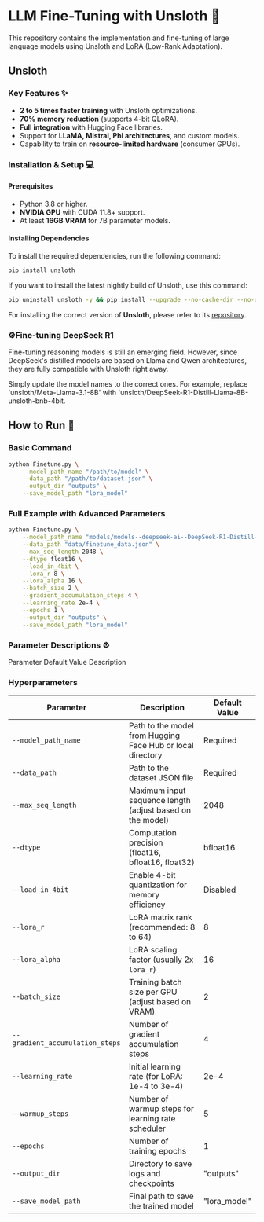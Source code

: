 # LLM Fine-Tuning with Unsloth 🚀
This repository contains the implementation and fine-tuning of large language models using Unsloth and LoRA (Low-Rank Adaptation).

## Unsloth

### Key Features ✨

- **2 to 5 times faster training** with Unsloth optimizations.
- **70% memory reduction** (supports 4-bit QLoRA).
- **Full integration** with Hugging Face libraries.
- Support for **LLaMA, Mistral, Phi architectures**, and custom models.
- Capability to train on **resource-limited hardware** (consumer GPUs).


### Installation & Setup 💻

#### Prerequisites

- Python 3.8 or higher.
- **NVIDIA GPU** with CUDA 11.8+ support.
- At least **16GB VRAM** for 7B parameter models.

#### Installing Dependencies

To install the required dependencies, run the following command:

```bash
pip install unsloth
```

If you want to install the latest nightly build of Unsloth, use this command:

```bash
pip uninstall unsloth -y && pip install --upgrade --no-cache-dir --no-deps git+https://github.com/unslothai/unsloth.git
```
For installing the correct version of **Unsloth**, please refer to its [repository](https://github.com/unslothai/unsloth).

### ⚙️Fine-tuning DeepSeek R1

Fine-tuning reasoning models is still an emerging field. However, since DeepSeek's distilled models are based on Llama and Qwen architectures, they are fully compatible with Unsloth right away.

Simply update the model names to the correct ones. For example, replace 'unsloth/Meta-Llama-3.1-8B' with 'unsloth/DeepSeek-R1-Distill-Llama-8B-unsloth-bnb-4bit.

## How to Run 🚀

### Basic Command
```bash
python Finetune.py \
    --model_path_name "/path/to/model" \
    --data_path "/path/to/dataset.json" \
    --output_dir "outputs" \
    --save_model_path "lora_model"
```
### Full Example with Advanced Parameters
```bash
python Finetune.py \
    --model_path_name "models/models--deepseek-ai--DeepSeek-R1-Distill-Llama-8B" \
    --data_path "data/finetune_data.json" \
    --max_seq_length 2048 \
    --dtype float16 \
    --load_in_4bit \
    --lora_r 8 \
    --lora_alpha 16 \
    --batch_size 2 \
    --gradient_accumulation_steps 4 \
    --learning_rate 2e-4 \
    --epochs 1 \
    --output_dir "outputs" \
    --save_model_path "lora_model"
```

### Parameter Descriptions ⚙️
Parameter	Default Value	Description
### Hyperparameters

| Parameter                         | Description                                                       | Default Value             |
| ---------------------------------- | ----------------------------------------------------------------- | ------------------------- |
| `--model_path_name`                | Path to the model from Hugging Face Hub or local directory        | Required                  |
| `--data_path`                      | Path to the dataset JSON file                                     | Required                  |
| `--max_seq_length`                 | Maximum input sequence length (adjust based on the model)         | 2048                      |
| `--dtype`                          | Computation precision (float16, bfloat16, float32)                | bfloat16                  |
| `--load_in_4bit`                   | Enable 4-bit quantization for memory efficiency                    | Disabled                  |
| `--lora_r`                         | LoRA matrix rank (recommended: 8 to 64)                           | 8                         |
| `--lora_alpha`                     | LoRA scaling factor (usually 2x `lora_r`)                         | 16                        |
| `--batch_size`                     | Training batch size per GPU (adjust based on VRAM)                | 2                         |
| `--gradient_accumulation_steps`    | Number of gradient accumulation steps                             | 4                         |
| `--learning_rate`                  | Initial learning rate (for LoRA: 1e-4 to 3e-4)                    | 2e-4                      |
| `--warmup_steps`                  | Number of warmup steps for learning rate scheduler                 | 5                          |
| `--epochs`                         | Number of training epochs                                          | 1                         |
| `--output_dir`                     | Directory to save logs and checkpoints                             | "outputs"                 |
| `--save_model_path`                | Final path to save the trained model                               | "lora_model"              |




